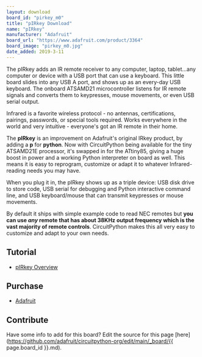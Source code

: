```yaml
---
layout: download
board_id: "pirkey_m0"
title: "pIRkey Download"
name: "pIRkey"
manufacturer: "Adafruit"
board_url: "https://www.adafruit.com/product/3364"
board_image: "pirkey_m0.jpg"
date_added: 2019-3-11
---
```


The pIRkey adds an IR remote receiver to any computer, laptop, tablet...any computer or device with a USB port that can use a keyboard. This little board slides into any USB A port, and shows up as an every-day USB keyboard. The onboard ATSAMD21 microcontroller listens for IR remote signals and converts them to keypresses, mouse movements, or even USB serial output.

Infrared is a favorite wireless protocol - no antennas, certifications, pairings, passwords, or special tools required. Works everywhere in the world and very intuitive - everyone's got an IR remote in their home.

The **pIRkey** is an improvement on Adafruit's original IRkey product, by adding a **p** for **python**. Now with CircuitPython being available for the tiny ATSAMD21E processor, it's swapped in for the ATtiny85, giving a huge boost in power and a working Python interpreter on board as well. This means it is easy to reprogram, customize or adapt it to whatever Infrared-reading needs you may have.

When you plug it in, the pIRkey shows up as a triple device: USB disk drive to store code, USB serial for debugging and Python interactive command line, and USB keyboard/mouse that can transmit keypresses or mouse movements.

By default it ships with simple example code to read NEC remotes but **you can use _any_ remote that has about 38KHz output frequency which is the vast majority of remote controls**. CircuitPython makes this all very easy to customize and adapt to your own needs.

## Tutorial

- [pIRkey Overview](https://learn.adafruit.com/adafruit-pirkey-python-programmable-infrared-usb-adapter/)

## Purchase

* [Adafruit](https://www.adafruit.com/product/3364)

## Contribute

Have some info to add for this board? Edit the source for this page [here](https://github.com/adafruit/circuitpython-org/edit/main/_board/{{ page.board_id }}.md).
